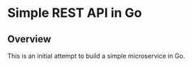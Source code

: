 # Simple REST API in Go

## Overview
This is an initial attempt to build a simple microservice in Go.